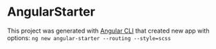 # AngularStarter

This project was generated with [Angular CLI](https://github.com/angular/angular-cli)
that created new app with options:
`ng new angular-starter --routing --style=scss`
